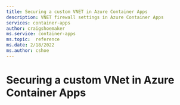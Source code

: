 ```yaml
---
title: Securing a custom VNET in Azure Container Apps
description: VNET firewall settings in Azure Container Apps
services: container-apps
author: craigshoemaker
ms.service: container-apps
ms.topic:  reference
ms.date: 2/18/2022
ms.author: cshoe
---
```


# Securing a custom VNet in Azure Container Apps

